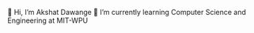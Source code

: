 👋 Hi, I’m Akshat Dawange
🌱 I’m currently learning Computer Science and Engineering at MIT-WPU

<!---
akshatdawange/akshatdawange is a ✨ special ✨ repository because its `README.md` (this file) appears on your GitHub profile.
You can click the Preview link to take a look at your changes.
--->
